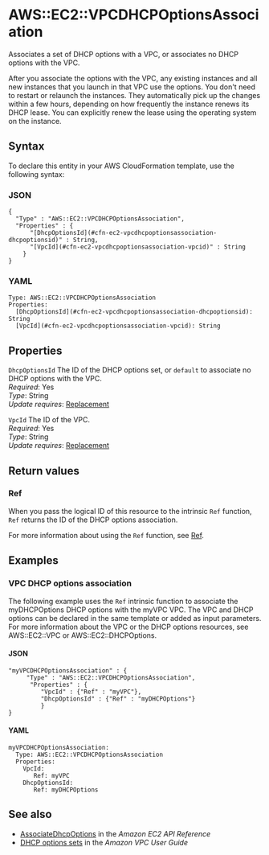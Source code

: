 # AWS::EC2::VPCDHCPOptionsAssociation<a name="aws-resource-ec2-vpcdhcpoptionsassociation"></a>

Associates a set of DHCP options with a VPC, or associates no DHCP options with the VPC\.

After you associate the options with the VPC, any existing instances and all new instances that you launch in that VPC use the options\. You don't need to restart or relaunch the instances\. They automatically pick up the changes within a few hours, depending on how frequently the instance renews its DHCP lease\. You can explicitly renew the lease using the operating system on the instance\.

## Syntax<a name="aws-resource-ec2-vpcdhcpoptionsassociation-syntax"></a>

To declare this entity in your AWS CloudFormation template, use the following syntax:

### JSON<a name="aws-resource-ec2-vpcdhcpoptionsassociation-syntax.json"></a>

```
{
  "Type" : "AWS::EC2::VPCDHCPOptionsAssociation",
  "Properties" : {
      "[DhcpOptionsId](#cfn-ec2-vpcdhcpoptionsassociation-dhcpoptionsid)" : String,
      "[VpcId](#cfn-ec2-vpcdhcpoptionsassociation-vpcid)" : String
    }
}
```

### YAML<a name="aws-resource-ec2-vpcdhcpoptionsassociation-syntax.yaml"></a>

```
Type: AWS::EC2::VPCDHCPOptionsAssociation
Properties:
  [DhcpOptionsId](#cfn-ec2-vpcdhcpoptionsassociation-dhcpoptionsid): String
  [VpcId](#cfn-ec2-vpcdhcpoptionsassociation-vpcid): String
```

## Properties<a name="aws-resource-ec2-vpcdhcpoptionsassociation-properties"></a>

`DhcpOptionsId` <a name="cfn-ec2-vpcdhcpoptionsassociation-dhcpoptionsid"></a>
The ID of the DHCP options set, or `default` to associate no DHCP options with the VPC\.  
_Required_: Yes  
_Type_: String  
_Update requires_: [Replacement](https://docs.aws.amazon.com/AWSCloudFormation/latest/UserGuide/using-cfn-updating-stacks-update-behaviors.html#update-replacement)

`VpcId` <a name="cfn-ec2-vpcdhcpoptionsassociation-vpcid"></a>
The ID of the VPC\.  
_Required_: Yes  
_Type_: String  
_Update requires_: [Replacement](https://docs.aws.amazon.com/AWSCloudFormation/latest/UserGuide/using-cfn-updating-stacks-update-behaviors.html#update-replacement)

## Return values<a name="aws-resource-ec2-vpcdhcpoptionsassociation-return-values"></a>

### Ref<a name="aws-resource-ec2-vpcdhcpoptionsassociation-return-values-ref"></a>

When you pass the logical ID of this resource to the intrinsic `Ref` function, `Ref` returns the ID of the DHCP options association\.

For more information about using the `Ref` function, see [Ref](https://docs.aws.amazon.com/AWSCloudFormation/latest/UserGuide/intrinsic-function-reference-ref.html)\.

## Examples<a name="aws-resource-ec2-vpcdhcpoptionsassociation--examples"></a>

### VPC DHCP options association<a name="aws-resource-ec2-vpcdhcpoptionsassociation--examples--VPC_DHCP_options_association"></a>

The following example uses the `Ref` intrinsic function to associate the myDHCPOptions DHCP options with the myVPC VPC\. The VPC and DHCP options can be declared in the same template or added as input parameters\. For more information about the VPC or the DHCP options resources, see AWS::EC2::VPC or AWS::EC2::DHCPOptions\.

#### JSON<a name="aws-resource-ec2-vpcdhcpoptionsassociation--examples--VPC_DHCP_options_association--json"></a>

```
"myVPCDHCPOptionsAssociation" : {
     "Type" : "AWS::EC2::VPCDHCPOptionsAssociation",
      "Properties" : {
         "VpcId" : {"Ref" : "myVPC"},
         "DhcpOptionsId" : {"Ref" : "myDHCPOptions"}
         }
}
```

#### YAML<a name="aws-resource-ec2-vpcdhcpoptionsassociation--examples--VPC_DHCP_options_association--yaml"></a>

```
myVPCDHCPOptionsAssociation:
  Type: AWS::EC2::VPCDHCPOptionsAssociation
  Properties:
    VpcId:
       Ref: myVPC
    DhcpOptionsId:
       Ref: myDHCPOptions
```

## See also<a name="aws-resource-ec2-vpcdhcpoptionsassociation--seealso"></a>

- [AssociateDhcpOptions](https://docs.aws.amazon.com/AWSEC2/latest/APIReference/API_AssociateDhcpOptions.html) in the _Amazon EC2 API Reference_
- [DHCP options sets](https://docs.aws.amazon.com/vpc/latest/userguide/VPC_DHCP_Options.html) in the _Amazon VPC User Guide_
